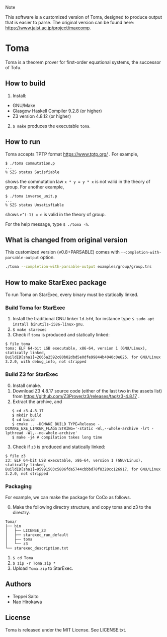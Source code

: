 > [!NOTE]
> This software is a customized version of Toma, designed to produce output that is easier to parse.
> The original version can be found here: https://www.jaist.ac.jp/project/maxcomp.

# Toma

Toma is a theorem prover for first-order equational systems,
the successor of Tofu.

## How to build

1. Install:

- GNU/Make
- Glasgow Haskell Compiler 9.2.8 (or higher)
- Z3 version 4.8.12 (or higher)

2. `$ make` produces the executable `toma`.

## How to run

Toma accepts TPTP format https://www.tptp.org/ .
For example,

    $ ./toma commutation.p
    ...
    % SZS status Satisfiable

shows the commutation law `x * y = y * x` is not valid in the theory of group.
For another example,

    $ ./toma inverse_unit.p
    ...
    % SZS status Unsatisfiable

shows `e^(-1) = e` is valid in the theory of group.

For the help message, type `$ ./toma -h`.

## What is changed from original version

This customized version (v0.8+PARSABLE) comes with `--completion-with-parsable-output` option.

```bash
./toma --completion-with-parsable-output examples/group/group.trs
```

## How to make StarExec package

To run Toma on StarExec, every binary must be statically linked.

### Build Toma for StarExec

1. Install the traditional GNU linker `ld.bfd`, for instance type
   `$ sudo apt install binutils-i586-linux-gnu`.
2. `$ make starexec`
3. Check if `toma` is produced and statically linked:

```
$ file toma
toma: ELF 64-bit LSB executable, x86-64, version 1 (GNU/Linux), statically linked, BuildID[sha1]=2665a2592c80b02dbd5e0dfe99844b4040c0e625, for GNU/Linux 3.2.0, with debug_info, not stripped
```

### Build Z3 for StarExec

0. Install cmake.
1. Download Z3 4.8.17 source code (either of the last two in the assets list) from
   https://github.com/Z3Prover/z3/releases/tag/z3-4.8.17 .
2. Extract the archive, and

```
   $ cd z3-4.8.17
   $ mkdir build
   $ cd build
   $ cmake .. -DCMAKE_BUILD_TYPE=Release -DCMAKE_EXE_LINKER_FLAGS:STRING='-static -Wl,--whole-archive -lrt -lpthread -Wl,--no-whole-archive'
   $ make -j4 # compilation takes long time
```

3. Check if `z3` is produced and statically linked:

```
$ file z3
z3: ELF 64-bit LSB executable, x86-64, version 1 (GNU/Linux), statically linked, BuildID[sha1]=95991503c5806fda5744cbbbd78f8320cc126917, for GNU/Linux 3.2.0, not stripped
```

### Packaging

For example, we can make the package for CoCo as follows.

0. Make the following directry structure, and copy toma and z3 to the directry.

```
Toma/
├── bin
│   ├── LICENSE_Z3
│   ├── starexec_run_default
│   ├── toma
│   └── z3
└── starexec_description.txt
```

1. `$ cd Toma`
2. `$ zip -r Toma.zip *`
3. Upload `Toma.zip` to StarExec.

## Authors

- Teppei Saito
- Nao Hirokawa

## License

Toma is released under the MIT License. See LICENSE.txt.
